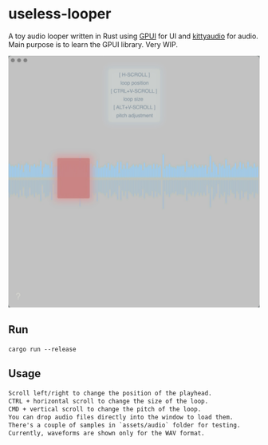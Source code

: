# useless-looper
A toy audio looper written in Rust using [GPUI](https://github.com/zed-industries/zed/tree/main/crates/gpui) for UI and [kittyaudio](https://github.com/zeozeozeo/kittyaudio) for audio. Main purpose is to learn the GPUI library. Very WIP.

![useless-looper](https://github.com/vasilymilovidov/useless-looper/blob/main/useless-looper.jpg?raw=true)

## Run
```
cargo run --release
```
## Usage
```
Scroll left/right to change the position of the playhead.
CTRL + horizontal scroll to change the size of the loop.
CMD + vertical scroll to change the pitch of the loop.
You can drop audio files directly into the window to load them.
There's a couple of samples in `assets/audio` folder for testing.
Currently, waveforms are shown only for the WAV format.
```
